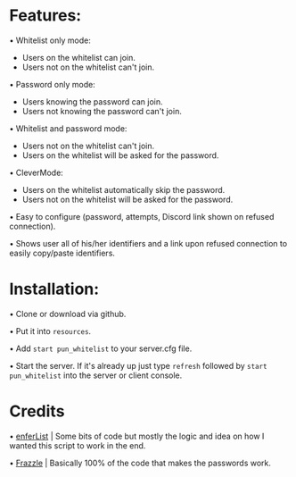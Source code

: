 # Features:

• Whitelist only mode:
- Users on the whitelist can join.
- Users not on the whitelist can't join.

• Password only mode:
- Users knowing the password can join.
- Users not knowing the password can't join.

• Whitelist and password mode:
- Users not on the whitelist can't join.
- Users on the whitelist will be asked for the password.

• CleverMode:
- Users on the whitelist automatically skip the password.
- Users not on the whitelist will be asked for the password.

• Easy to configure (password, attempts, Discord link shown on refused connection).

• Shows user all of his/her identifiers and a link upon refused connection to easily copy/paste identifiers.



# Installation:

• Clone or download via github.

• Put it into `resources`.

• Add `start pun_whitelist` to your server.cfg file.

• Start the server. If it's already up just type `refresh` followed by `start pun_whitelist` into the server or client console.



# Credits

• [enferList](https://forum.cfx.re/t/release-enferlist-another-whitelist-script/81697) | Some bits of code but mostly the logic and idea on how I wanted this script to work in the end.

• [Frazzle](https://gist.github.com/FrazzIe/f59813c137496cd94657e6de909775aa) | Basically 100% of the code that makes the passwords work.
